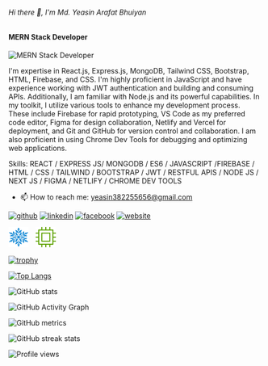 
###### Hi there 👋, I'm Md. Yeasin Arafat Bhuiyan
#### MERN Stack Developer

![MERN Stack Developer](https://media.licdn.com/dms/image/D5616AQH4n88sWWEFuQ/profile-displaybackgroundimage-shrink_350_1400/0/1689104519644?e=1694649600&v=beta&t=B74s3rrM6j2VKpJlhGMOStNJ3_GoXVkR-Fr3FKAaAJM)


I'm expertise in React.js, Express.js, MongoDB, Tailwind CSS, Bootstrap, HTML, Firebase, and CSS. I'm highly proficient in JavaScript and have experience working with JWT authentication and building and consuming APIs. Additionally, I am familiar with Node.js and its powerful capabilities. In my toolkit, I utilize various tools to enhance my development process. These include Firebase for rapid prototyping, VS Code as my preferred code editor, Figma for design collaboration, Netlify and Vercel for deployment, and Git and GitHub for version control and collaboration. I am also proficient in using Chrome Dev Tools for debugging and optimizing web applications.

Skills: REACT / EXPRESS JS/ MONGODB / ES6 / JAVASCRIPT /FIREBASE / HTML / CSS / TAILWIND / BOOTSTRAP / JWT / RESTFUL APIS / NODE JS / NEXT JS / FIGMA / NETLIFY / CHROME DEV TOOLS

- 📫 How to reach me: yeasin382255656@gmail.com 


[<img src='[https://cdn.jsdelivr.net/npm/simple-icons@3.0.1/icons/github.svg](https://i.ibb.co/sthCbjR/pngegg-3.png)' alt='github' height='40'>](https://github.com/yeasinbhuiyan)  [<img src='https://cdn.jsdelivr.net/npm/simple-icons@3.0.1/icons/linkedin.svg' alt='linkedin' height='40'>](https://www.linkedin.com/in/md-yeasin-arafat-bhuiyan-52ab4727a/)  [<img src='https://cdn.jsdelivr.net/npm/simple-icons@3.0.1/icons/facebook.svg' alt='facebook' height='40'>](https://www.facebook.com/Y.arafat.bhuiyan)  [<img src='https://cdn.jsdelivr.net/npm/simple-icons@3.0.1/icons/icloud.svg' alt='website' height='40'>](https://yeasin-bhuiyan.netlify.app/)  

<a href='https://archiveprogram.github.com/'><img src='https://raw.githubusercontent.com/acervenky/animated-github-badges/master/assets/acbadge.gif' width='40' height='40'></a> <a href='https://docs.github.com/en/developers'><img src='https://raw.githubusercontent.com/acervenky/animated-github-badges/master/assets/devbadge.gif' width='40' height='40'></a> 

[![trophy](https://github-profile-trophy.vercel.app/?username=yeasinbhuiyan)](https://github.com/ryo-ma/github-profile-trophy)

[![Top Langs](https://github-readme-stats.vercel.app/api/top-langs/?username=yeasinbhuiyan)](https://github.com/anuraghazra/github-readme-stats)

![GitHub stats](https://github-readme-stats.vercel.app/api?username=yeasinbhuiyan&show_icons=true&count_private=true)  

![GitHub Activity Graph](https://activity-graph.herokuapp.com/graph?username=yeasinbhuiyan)  

![GitHub metrics](https://metrics.lecoq.io/yeasinbhuiyan)  

![GitHub streak stats](https://streak-stats.demolab.com/?user=yeasinbhuiyan)  

![Profile views](https://gpvc.arturio.dev/yeasinbhuiyan)  
